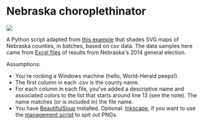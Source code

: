 Nebraska choroplethinator
======

<img src="http://i.imgur.com/ao8NFCi.png?1" />

A Python script adapted from <a href="http://flowingdata.com/2009/11/12/how-to-make-a-us-county-thematic-map-using-free-tools/">this example</a> that shades SVG maps of Nebraska counties, in batches, based on csv data. The data samples here came from <a href="http://electionresults.sos.ne.gov/ResultsExport.aspx">Excel files</a> of results from Nebraska's 2014 general election.

Assumptions:
<ul>
<li>You're rocking a Windows machine (hello, World-Herald peeps!).</li>
<li>The first column in each .csv is the county name.</li>
<li>For each column in each file, you've added a descriptive name and associated colors to the list that starts around line 13 (see the note). The name matches (or is included in) the file name.</li>
<li>You have <a href="http://www.crummy.com/software/BeautifulSoup/bs4/doc/">BeautifulSoup</a> installed. Optional: <a href="https://inkscape.org/en/">Inkscape</a>, if you want to use the <a href="https://github.com/cjwinchester/ne-county-choropleth/blob/master/svg2png.bat">management script</a> to spit out PNGs.</li>
</ul>